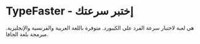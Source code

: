# TypeFaster - إختبر سرعتك
هي لعبة لاختبار سرعة الفرد على الكيبورد. متوفرة باللغة العربية والفرنسية والإنجليزية.
مبرمجة بلغة الجافا.
